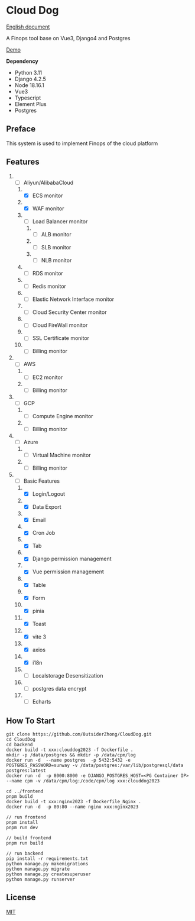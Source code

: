 # Cloud Dog

[English document](https://github.com/0utsiderZhong/CloudDog/blob/main/README_EN.md)

A Finops tool base on Vue3, Django4 and Postgres

[Demo](https://www.runsunway.com)

**Dependency**

- Python 3.11
- Django 4.2.5
- Node 18.16.1
- Vue3
- Typescript
- Element Plus
- Postgres

## Preface

This system is used to implement Finops of the cloud platform

## Features

1.
    - [ ] Aliyun/AlibabaCloud

    1.
        - [x] ECS monitor
    2.
        - [x] WAF monitor
    3.
        - [ ] Load Balancer monitor

        1.
            - [ ] ALB monitor
        2.
            - [ ] SLB monitor
        3.
            - [ ] NLB monitor
    4.
        - [ ] RDS monitor
    5.
        - [ ] Redis monitor
    6.
        - [ ] Elastic Network Interface monitor
    7.
        - [ ] Cloud Security Center monitor
    8.
        - [ ] Cloud FireWall monitor
    9.
        - [ ] SSL Certificate monitor
    10.
        - [ ] Billing monitor
2.
    - [ ] AWS

    1.
        - [ ] EC2 monitor
    2.
        - [ ] Billing monitor
3.
    - [ ] GCP

    1.
        - [ ] Compute Engine monitor
    2.
        - [ ] Billing monitor
4.
    - [ ] Azure

    1.
        - [ ] Virtual Machine monitor
    2.
        - [ ] Billing monitor
5.
    - [ ] Basic Features

    1.
        - [x] Login/Logout
    2.
        - [x] Data Export
    3.
        - [x] Email
    4.
        - [x] Cron Job
    5.
        - [x] Tab
    6.
        - [x] Django permission management
    7.
        - [x] Vue permission management
    8.
        - [x] Table
    9.
        - [x] Form
    10.
        - [x] pinia
    11.
        - [x] Toast
    12.
        - [x] vite 3
    13.
        - [x] axios
    14.
        - [x] i18n
    15.
        - [ ] Localstorage Desensitization
    16.
        - [ ] postgres data encrypt
    17.
        - [ ] Echarts

## How To Start

```
git clone https://github.com/0utsiderZhong/CloudDog.git      
cd CloudDog   
cd backend
docker build -t xxx:clouddog2023 -f Dockerfile .
mkdir -p /data/postgres && mkdir -p /data/cpm/log
docker run -d  --name postgres  -p 5432:5432 -e POSTGRES_PASSWORD=sunway -v /data/postgres:/var/lib/postgresql/data  postgres:latest
docker run -d  -p 8000:8000 -e DJANGO_POSTGRES_HOST=<PG Container IP> --name cpm -v /data/cpm/log:/code/cpm/log xxx:clouddog2023

cd ../frontend 
pnpm build
docker build -t xxx:nginx2023 -f Dockerfile_Nginx .
docker run -d  -p 80:80 --name nginx xxx:nginx2023       

// run frontend
pnpm install
pnpm run dev

// build frontend
pnpm run build

// run backend
pip install -r requirements.txt
python manage.py makemigrations
python manage.py migrate
python manage.py createsuperuser
python manage.py runserver
```

## License

[MIT](https://github.com/0utsiderZhong/CloudDog/blob/main/LICENSE)